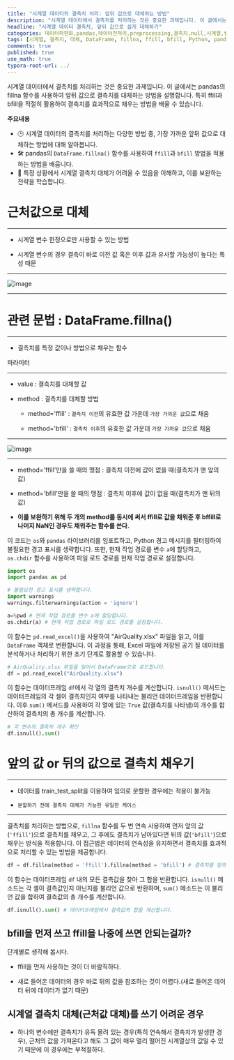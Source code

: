 ```yaml
---
title: "시계열 데이터의 결측치 처리: 앞뒤 값으로 대체하는 방법"
description: "시계열 데이터에서 결측치를 처리하는 것은 중요한 과제입니다. 이 글에서는 pandas의 fillna 함수를 사용하여 앞뒤 값으로 결측치를 대체하는 방법을 설명합니다. 특히 ffill과 bfill을 적절히 활용하여 결측치를 효과적으로 채우는 방법을 배울 수 있습니다."
headline: "시계열 데이터 결측치, 앞뒤 값으로 쉽게 대체하기"
categories: 데이터파편화,pandas,데이터전처리,preprocessing,결측치,null,시계열,timeseries
tags: [시계열, 결측치, 대체, DataFrame, fillna, ffill, bfill, Python, pandas, 데이터프레임, train_test_split]
comments: true
published: true
use_math: true
typora-root-url: ../
---
```


<head>
  <style>
    table.dataframe {
      white-space: normal;
      width: 100%;
      height: 240px;
      display: block;
      overflow: auto;
      font-family: Arial, sans-serif;
      font-size: 0.9rem;
      line-height: 20px;
      text-align: center;
      border: 0px !important;
    }

    table.dataframe th {
      text-align: center;
      font-weight: bold;
      padding: 8px;
    }

    table.dataframe td {
      text-align: center;
      padding: 8px;
    }

    table.dataframe tr:hover {
      background: #b8d1f3; 
    }

    .output_prompt {
      overflow: auto;
      font-size: 0.9rem;
      line-height: 1.45;
      border-radius: 0.3rem;
      -webkit-overflow-scrolling: touch;
      padding: 0.8rem;
      margin-top: 0;
      margin-bottom: 15px;
      font: 1rem Consolas, "Liberation Mono", Menlo, Courier, monospace;
      color: $code-text-color;
      border: solid 1px $border-color;
      border-radius: 0.3rem;
      word-break: normal;
      white-space: pre;
    }

  .dataframe tbody tr th:only-of-type {
      vertical-align: middle;
  }

  .dataframe tbody tr th {
      vertical-align: top;
  }

  .dataframe thead th {
      text-align: center !important;
      padding: 8px;
  }

  .page__content p {
      margin: 0 0 1.3rem !important;
  }

  .page__content li > p {
      margin: 0 0 0.6rem !important;
  }

  .page__content p > strong {
    font-size: 1.0rem !important;
  }

  </style>
</head>



시계열 데이터에서 결측치를 처리하는 것은 중요한 과제입니다. 이 글에서는 pandas의 fillna 함수를 사용하여 앞뒤 값으로 결측치를 대체하는 방법을 설명합니다. 특히 ffill과 bfill을 적절히 활용하여 결측치를 효과적으로 채우는 방법을 배울 수 있습니다.


**주요내용**
- 🕒 시계열 데이터의 결측치를 처리하는 다양한 방법 중, 가장 가까운 앞뒤 값으로 대체하는 방법에 대해 알아봅니다.
- 🛠️ pandas의 `DataFrame.fillna()` 함수를 사용하여 `ffill`과 `bfill` 방법을 적용하는 방법을 배웁니다.
- 🚫 특정 상황에서 시계열 결측치 대체가 어려울 수 있음을 이해하고, 이를 보완하는 전략을 학습합니다.

# 근처값으로 대체

---

- 시계열 변수 한정으로만 사용할 수 있는 방법

- 시계열 변수의 경우 결측이 바로 이전 값 혹은 이후 값과 유사할 가능성이 높다는 특성 때문

---

![image](https://user-images.githubusercontent.com/74717033/134630326-af558fd6-1e46-4d54-b562-eedd1d2033d6.png)

---


# 관련 문법 : DataFrame.fillna()

---

- 결측치를 특정 값이나 방법으로 채우는 함수



파라미터



---

- value : 결측치를 대체할 값

- method : 결측치를 대체할 방법

    - method='ffill' : `결측치 이전`의 유효한 값 가운데 `가장 가까운 값`으로 채움

    - method='bfill' : `결측치 이후`의 유효한 값 가운데 `가장 가까운 값`으로 채움

---



![image](https://user-images.githubusercontent.com/74717033/134630355-924bafaa-26fc-4ea4-8b65-333d2d45d9cf.png)



---

- method='ffill'만을 쓸 때의 맹점 : 결측치 이전에 값이 없을 때(결측치가 맨 앞의 값)

- method='bfill'만을 쓸 때의 맹점 : 결측치 이후에 값이 없을 때(결측치가 맨 뒤의 값)





- **이를 보완하기 위해 두 개의 method를 동시에 써서 ffill로 값을 채워준 후 bffill로 나머지 NaN인 경우도 채워주는 함수를 쓴다.**


이 코드는 `os`와 `pandas` 라이브러리를 임포트하고, Python 경고 메시지를 필터링하여 불필요한 경고 표시를 생략합니다. 또한, 현재 작업 경로를 변수 `a`에 할당하고, `os.chdir` 함수를 사용하여 파일 로드 경로를 현재 작업 경로로 설정합니다.



```python
import os
import pandas as pd

# 불필요한 경고 표시를 생략합니다.
import warnings
warnings.filterwarnings(action = 'ignore')

a=%pwd # 현재 작업 경로를 변수 a에 할당합니다.
os.chdir(a) # 현재 작업 경로로 파일 로드 경로를 설정합니다.
```

이 함수는 `pd.read_excel()`을 사용하여 "AirQuality.xlsx" 파일을 읽고, 이를 `DataFrame` 객체로 변환합니다. 이 과정을 통해, Excel 파일에 저장된 공기 질 데이터를 분석하거나 처리하기 위한 초기 단계로 활용할 수 있습니다.



```python
# AirQuality.xlsx 파일을 읽어서 DataFrame으로 로드합니다.
df = pd.read_excel("AirQuality.xlsx")
```

이 함수는 데이터프레임 `df`에서 각 열의 결측치 개수를 계산합니다. `isnull()` 메서드는 데이터프레임의 각 셀이 결측치인지 여부를 나타내는 불리언 데이터프레임을 반환합니다. 이후 `sum()` 메서드를 사용하여 각 열에 있는 `True` 값(결측치를 나타냄)의 개수를 합산하여 결측치의 총 개수를 계산합니다.



```python
# 각 변수의 결측치 개수 확인
df.isnull().sum()
```

# 앞의 값 or 뒤의 값으로 결측치 채우기

---

 - 데이터를 train_test_split을 이용하여 임의로 분할한 경우에는 적용이 불가능

 - `분할하기 전에 결측치 대체가 가능한 유일한 케이스`

---


결측치를 처리하는 방법으로, `fillna` 함수를 두 번 연속 사용하여 먼저 앞의 값(`'ffill'`)으로 결측치를 채우고, 그 후에도 결측치가 남아있다면 뒤의 값(`'bfill'`)으로 채우는 방식을 적용합니다. 이 접근법은 데이터의 연속성을 유지하면서 결측치를 효과적으로 처리할 수 있는 방법을 제공합니다.



```python
df = df.fillna(method = 'ffill').fillna(method = 'bfill') # 결측치를 앞의 값으로 채운 후, 여전히 결측치인 경우 뒤의 값으로 채웁니다.
```

이 함수는 데이터프레임 `df` 내의 모든 결측값을 찾아 그 합을 반환합니다. `isnull()` 메소드는 각 셀이 결측값인지 아닌지를 불리언 값으로 반환하며, `sum()` 메소드는 이 불리언 값을 합하여 결측값의 총 개수를 계산합니다.



```python
df.isnull().sum() # 데이터프레임에서 결측값의 합을 계산합니다.
```

## bfill을 먼저 쓰고 ffill을 나중에 쓰면 안되는걸까?



단계별로 생각해 봅시다.


- ffill을 먼저 사용하는 것이 더 바람직하다.

- 새로 들어온 데이터의 경우 바로 뒤의 값을 참조하는 것이 어렵다.(새로 들어온 데이터 뒤에 데이터가 없기 때문)


## 시계열 결측치 대체(근처값 대체)를 쓰기 어려운 경우



- 하나의 변수에만 결측치가 유독 몰려 있는 경우(특히 연속해서 결측치가 발생한 경우), 근처의 값을 가져온다고 해도 그 값이 매우 멀리 떨어진 시계열상의 값일 수 있기 때문에 이 경우에는 부적절하다.

